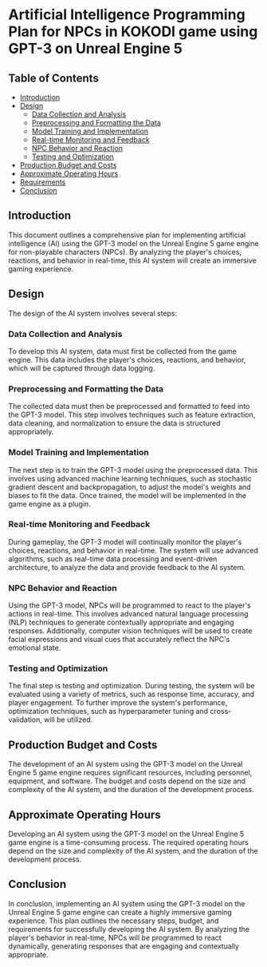 # Artificial Intelligence Programming Plan for NPCs in KOKODI game using GPT-3 on Unreal Engine 5

## Table of Contents

- [Introduction](#introduction)
- [Design](#design)
  - [Data Collection and Analysis](#data-collection-and-analysis)
  - [Preprocessing and Formatting the Data](#preprocessing-and-formatting-the-data)
  - [Model Training and Implementation](#model-training-and-implementation)
  - [Real-time Monitoring and Feedback](#real-time-monitoring-and-feedback)
  - [NPC Behavior and Reaction](#npc-behavior-and-reaction)
  - [Testing and Optimization](#testing-and-optimization)
- [Production Budget and Costs](#production-budget-and-costs)
- [Approximate Operating Hours](#approximate-operating-hours)
- [Requirements](#requirements)
- [Conclusion](#conclusion)

## Introduction

This document outlines a comprehensive plan for implementing artificial intelligence (AI) using the GPT-3 model on the Unreal Engine 5 game engine for non-playable characters (NPCs). By analyzing the player's choices, reactions, and behavior in real-time, this AI system will create an immersive gaming experience.

## Design

The design of the AI system involves several steps:

### Data Collection and Analysis

To develop this AI system, data must first be collected from the game engine. This data includes the player's choices, reactions, and behavior, which will be captured through data logging.

### Preprocessing and Formatting the Data

The collected data must then be preprocessed and formatted to feed into the GPT-3 model. This step involves techniques such as feature extraction, data cleaning, and normalization to ensure the data is structured appropriately.

### Model Training and Implementation

The next step is to train the GPT-3 model using the preprocessed data. This involves using advanced machine learning techniques, such as stochastic gradient descent and backpropagation, to adjust the model's weights and biases to fit the data. Once trained, the model will be implemented in the game engine as a plugin.

### Real-time Monitoring and Feedback

During gameplay, the GPT-3 model will continually monitor the player's choices, reactions, and behavior in real-time. The system will use advanced algorithms, such as real-time data processing and event-driven architecture, to analyze the data and provide feedback to the AI system.

### NPC Behavior and Reaction

Using the GPT-3 model, NPCs will be programmed to react to the player's actions in real-time. This involves advanced natural language processing (NLP) techniques to generate contextually appropriate and engaging responses. Additionally, computer vision techniques will be used to create facial expressions and visual cues that accurately reflect the NPC's emotional state.

### Testing and Optimization

The final step is testing and optimization. During testing, the system will be evaluated using a variety of metrics, such as response time, accuracy, and player engagement. To further improve the system's performance, optimization techniques, such as hyperparameter tuning and cross-validation, will be utilized.

## Production Budget and Costs

The development of an AI system using the GPT-3 model on the Unreal Engine 5 game engine requires significant resources, including personnel, equipment, and software. The budget and costs depend on the size and complexity of the AI system, and the duration of the development process.

## Approximate Operating Hours

Developing an AI system using the GPT-3 model on the Unreal Engine 5 game engine is a time-consuming process. The required operating hours depend on the size and complexity of the AI system, and the duration of the development process.

## Conclusion

In conclusion, implementing an AI system using the GPT-3 model on the Unreal Engine 5 game engine can create a highly immersive gaming experience. This plan outlines the necessary steps, budget, and requirements for successfully developing the AI system. By analyzing the player's behavior in real-time, NPCs will be programmed to react dynamically, generating responses that are engaging and contextually appropriate.
